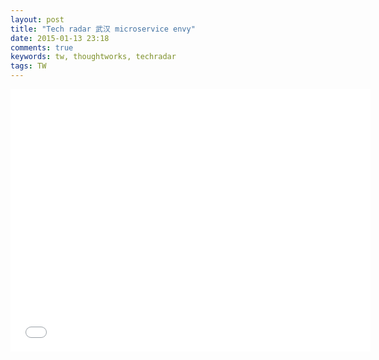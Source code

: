 ```yaml
---
layout: post
title: "Tech radar 武汉 microservice envy"
date: 2015-01-13 23:18
comments: true
keywords: tw, thoughtworks, techradar
tags: TW
---
```


<iframe src="//slides.com/pengfeicui/microservice-envy/embed" width="576" height="420" scrolling="no" frameborder="0" webkitallowfullscreen mozallowfullscreen allowfullscreen></iframe>
